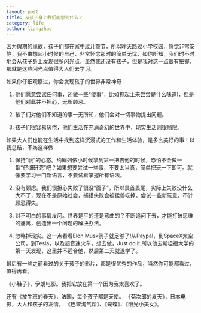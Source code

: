 ```yaml
---
layout: post
title: 从孩子身上我们能学到什么？
category: life
author: liangzhao
---
```


因为假期的缘故，孩子们都在家中过儿童节，所以昨天路过小学校园，感觉非常安静，我不由想起小时候的自己，非常怀念那时的简单无忧，如你所知，我们时不时地会从孩子身上发现很多闪光点，虽然我还没有孩子，但是我对这一点很有把握，那就是这些闪光点值得大人们去学习。    

如果你仔细观察过，你会发现孩子的世界非常神奇：  

1. 他们愿意尝试任何事，还做一些“傻事”，比如抓起土来尝尝是什么味道!，但是他们对此并不担心，无所顾忌。  

2. 孩子们对他们不知道的事一无所知，他们会对一切事物提出问题。  

3. 孩子们很容易厌倦，他们生活在充满奇幻的世界中，现实生活则很局限。    
 

如果大人们也能在生活中找到这样沉浸式的工作和生活体验，是多么美好的事！以我总结，不妨这样做：  

1. 保持“玩”的心态。约翰列侬小时候拿到第一把吉他的时候，恐怕不会做一番“仔细研究”吧？如果想要尝试一些事，不要太当真，简单把玩一下即可。就像要学习一门新语言，不要试着掌握所有语法。  

2. 没有顾虑。我们很担心失败了很没“面子”，所以畏首畏尾，实际上失败没什么大不了，现在不是原始社会，捕猎失败会被猛兽吃掉。尝试一些新玩意，不计顾忌得失。  
  
3. 对不明白的事情发问。世界是平的还是弯曲的？不断追问下去，才能打破思维的藩篱，创造出一个问题的解决办法。   

4. 忽略掉现实。这一点看看Elon Musk例子就足够了!从Paypal，到SpaceX太空公司，到Tesla，以及超音速火车，想去做，Just do it.所以他去斯坦福大学的第一天发现，这里并不适合他，然后第二天就退学了。    


最后有一些之前看过的关于孩子的影片，都是很优秀的作品，当然你可能都看过，值得再看。

《小鞋子》，伊朗电影。我把它放在第一个因为我太喜欢了。   

还有《放牛班的春天》，法国，每个孩子都是天使。  《菊次郎的夏天》，日本电影，大人和孩子的友情。 《巴黎淘气帮》、《蝴蝶》、《阳光小美女》。  
